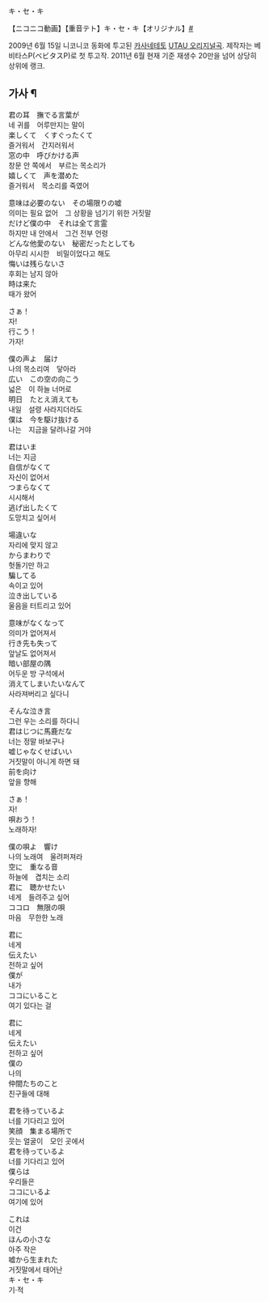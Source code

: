 キ・セ・キ  

【ニコニコ動画】【重音テト】キ・セ・キ【オリジナル】[#](http://www.nicovideo.jp/watch/sm7349780)

2009년 6월 15일 니코니코 동화에 투고된 [카사네테토](%EC%B9%B4%EC%82%AC%EB%84%A4%20%ED%85%8C%ED%86%A0.md) [UTAU 오리지널곡](UTAU#s-3.md). 제작자는 베비타스P(ベビタスP)로 첫 투고작. 2011년 6월 현재 기준 재생수 20만을 넘어 상당히
상위에 랭크.

## 가사 ¶

君の耳　撫でる言葉が  
네 귀를　어루만지는 말이  
楽しくて　くすぐったくて  
즐거워서　간지러워서  
窓の中　呼びかける声  
창문 안 쪽에서　부르는 목소리가  
嬉しくて　声を潜めた  
즐거워서　목소리를 죽였어

  

意味は必要のない　その場限りの嘘  
의미는 필요 없어　그 상황을 넘기기 위한 거짓말  
だけど僕の中　それは全て言霊  
하지만 내 안에서　그건 전부 언령  
どんな他愛のない　秘密だったとしても  
아무리 시시한　비밀이었다고 해도  
悔いは残らないさ  
후회는 남지 않아  
時は来た  
때가 왔어

  

さぁ！  
자!  
行こう！  
가자!

  

僕の声よ　届け  
나의 목소리여　닿아라  
広い　この空の向こう  
넓은　이 하늘 너머로  
明日　たとえ消えても  
내일　설령 사라지더라도  
僕は　今を駆け抜ける  
나는　지금을 달려나갈 거야

  

君はいま  
너는 지금  
自信がなくて  
자신이 없어서  
つまらなくて  
시시해서  
逃げ出したくて  
도망치고 싶어서

  

場違いな  
자리에 맞지 않고  
からまわりで  
헛돌기만 하고  
騙してる  
속이고 있어  
泣き出している  
울음을 터트리고 있어

  

意味がなくなって  
의미가 없어져서  
行き先も失って  
앞날도 없어져서  
暗い部屋の隅  
어두운 방 구석에서  
消えてしまいたいなんて  
사라져버리고 싶다니

  

そんな泣き言  
그런 우는 소리를 하다니  
君はじつに馬鹿だな  
너는 정말 바보구나  
嘘じゃなくせばいい  
거짓말이 아니게 하면 돼  
前を向け  
앞을 향해

  

さぁ！  
자!  
唄おう！  
노래하자!

  

僕の唄よ　響け  
나의 노래여　울려퍼져라  
空に　重なる音  
하늘에　겹치는 소리  
君に　聴かせたい  
네게　들려주고 싶어  
ココロ　無限の唄  
마음　무한한 노래

  

君に  
네게  
伝えたい  
전하고 싶어  
僕が  
내가  
ココにいること  
여기 있다는 걸

  

君に  
네게  
伝えたい  
전하고 싶어  
僕の  
나의  
仲間たちのこと  
친구들에 대해

  

君を待っているよ  
너를 기다리고 있어  
笑顔　集まる場所で  
웃는 얼굴이　모인 곳에서  
君を待っているよ  
너를 기다리고 있어  
僕らは  
우리들은  
ココにいるよ  
여기에 있어

  

これは  
이건  
ほんの小さな  
아주 작은  
嘘から生まれた  
거짓말에서 태어난  
キ・セ・キ  
기·적

